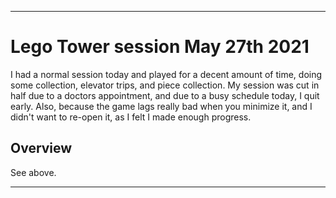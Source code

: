 
***

# Lego Tower session May 27th 2021

I had a normal session today and played for a decent amount of time, doing some collection, elevator trips, and piece collection. My session was cut in half due to a doctors appointment, and due to a busy schedule today, I quit early. Also, because the game lags really bad when you minimize it, and I didn't want to re-open it, as I felt I made enough progress.

## Overview

See above.

***
